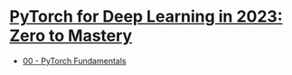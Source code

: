 # [PyTorch for Deep Learning in 2023: Zero to Mastery](https://www.learnpytorch.io/)

* [00 - PyTorch Fundamentals](https://github.com/redrum88/pytorch/blob/main/00_pytorch_fundementals.ipynb)
